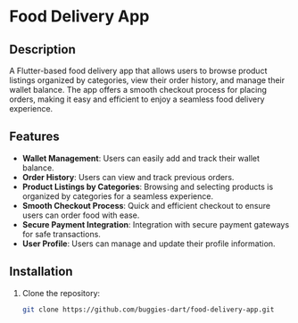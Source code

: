 # Food Delivery App

## Description
A Flutter-based food delivery app that allows users to browse product listings organized by categories, view their order history, and manage their wallet balance. The app offers a smooth checkout process for placing orders, making it easy and efficient to enjoy a seamless food delivery experience.

## Features
- **Wallet Management**: Users can easily add and track their wallet balance.
- **Order History**: Users can view and track previous orders.
- **Product Listings by Categories**: Browsing and selecting products is organized by categories for a seamless experience.
- **Smooth Checkout Process**: Quick and efficient checkout to ensure users can order food with ease.
- **Secure Payment Integration**: Integration with secure payment gateways for safe transactions.
- **User Profile**: Users can manage and update their profile information.

## Installation
1. Clone the repository:
   ```bash
   git clone https://github.com/buggies-dart/food-delivery-app.git
